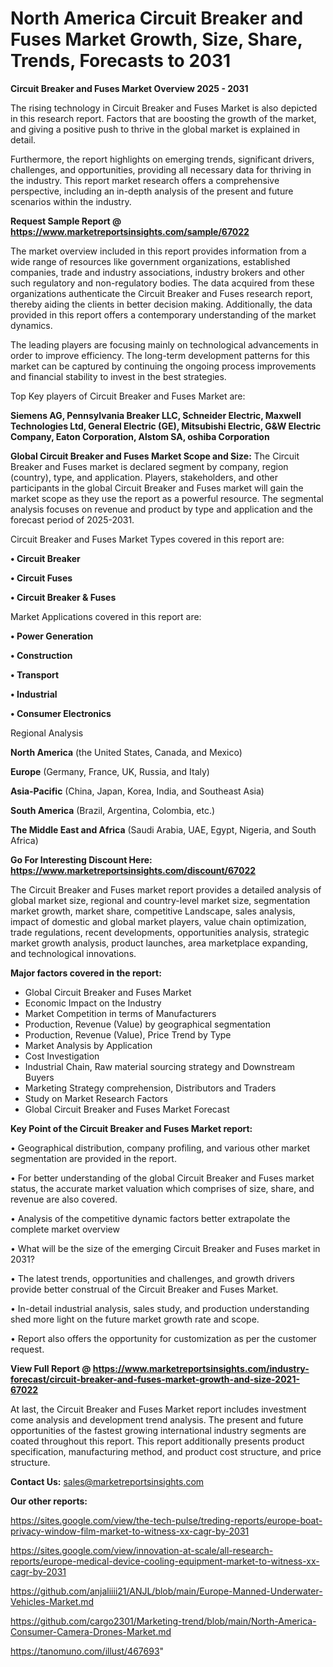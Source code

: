 # North America Circuit Breaker and Fuses Market Growth, Size, Share, Trends, Forecasts to 2031

<Strong> Circuit Breaker and Fuses Market Overview 2025 - 2031</strong>

The rising technology in Circuit Breaker and Fuses Market is also depicted in this research report. Factors that are boosting the growth of the market, and giving a positive push to thrive in the global market is explained in detail.

Furthermore, the report highlights on emerging trends, significant drivers, challenges, and opportunities, providing all necessary data for thriving in the industry. This report market research offers a comprehensive perspective, including an in-depth analysis of the present and future scenarios within the industry.

<strong>Request Sample Report @ <a href=https://www.marketreportsinsights.com/sample/67022>https://www.marketreportsinsights.com/sample/67022</a></strong>

The market overview included in this report provides information from a wide range of resources like government organizations, established companies, trade and industry associations, industry brokers and other such regulatory and non-regulatory bodies. The data acquired from these organizations authenticate the Circuit Breaker and Fuses research report, thereby aiding the clients in better decision making. Additionally, the data provided in this report offers a contemporary understanding of the market dynamics.

The leading players are focusing mainly on technological advancements in order to improve efficiency. The long-term development patterns for this market can be captured by continuing the ongoing process improvements and financial stability to invest in the best strategies.

Top Key players of Circuit Breaker and Fuses Market are:

<strong>Siemens AG, Pennsylvania Breaker LLC, Schneider Electric, Maxwell Technologies Ltd, General Electric (GE), Mitsubishi Electric, G&W Electric Company, Eaton Corporation, Alstom SA, oshiba Corporation</strong>

<strong><b>Global Circuit Breaker and Fuses Market Scope and Size:</b></strong>
The Circuit Breaker and Fuses market is declared segment by company, region (country), type, and application. Players, stakeholders, and other participants in the global Circuit Breaker and Fuses market will gain the market scope as they use the report as a powerful resource. The segmental analysis focuses on revenue and product by type and application and the forecast period of 2025-2031.

Circuit Breaker and Fuses Market Types covered in this report are:

<strong>• Circuit Breaker

• Circuit Fuses

• Circuit Breaker & Fuses</strong>

Market Applications covered in this report are:

<strong>• Power Generation

• Construction

• Transport

• Industrial

• Consumer Electronics</strong> 

Regional Analysis

<strong>North America</strong> (the United States, Canada, and Mexico)

<strong>Europe</strong> (Germany, France, UK, Russia, and Italy)

<strong>Asia-Pacific</strong> (China, Japan, Korea, India, and Southeast Asia)

<strong>South America</strong> (Brazil, Argentina, Colombia, etc.)

<strong>The Middle East and Africa</strong> (Saudi Arabia, UAE, Egypt, Nigeria, and South Africa)

<strong>Go For Interesting Discount Here: <a href=https://www.marketreportsinsights.com/discount/67022>https://www.marketreportsinsights.com/discount/67022</a></strong>

The Circuit Breaker and Fuses market report provides a detailed analysis of global market size, regional and country-level market size, segmentation market growth, market share, competitive Landscape, sales analysis, impact of domestic and global market players, value chain optimization, trade regulations, recent developments, opportunities analysis, strategic market growth analysis, product launches, area marketplace expanding, and technological innovations.

<strong><b>Major factors covered in the report:</b></strong>
<ul>
  <li>Global Circuit Breaker and Fuses Market </li>
  <li>Economic Impact on the Industry</li>
  <li>Market Competition in terms of Manufacturers</li>
  <li>Production, Revenue (Value) by geographical segmentation</li>
  <li>Production, Revenue (Value), Price Trend by Type</li>
  <li>Market Analysis by Application</li>
  <li>Cost Investigation</li>
  <li>Industrial Chain, Raw material sourcing strategy and Downstream Buyers</li>
  <li>Marketing Strategy comprehension, Distributors and Traders</li>
  <li>Study on Market Research Factors</li>
  <li>Global Circuit Breaker and Fuses Market Forecast</li>
</ul>

<strong><b>Key Point of the Circuit Breaker and Fuses Market report:</b></strong>

• Geographical distribution, company profiling, and various other market segmentation are provided in the report.

• For better understanding of the global Circuit Breaker and Fuses market status, the accurate market valuation which comprises of size, share, and revenue are also covered.

• Analysis of the competitive dynamic factors better extrapolate the complete market overview

• What will be the size of the emerging Circuit Breaker and Fuses market in 2031?

• The latest trends, opportunities and challenges, and growth drivers provide better construal of the Circuit Breaker and Fuses Market.

• In-detail industrial analysis, sales study, and production understanding shed more light on the future market growth rate and scope.

• Report also offers the opportunity for customization as per the customer request.

<strong><b>View Full Report @ <a href=https://www.marketreportsinsights.com/industry-forecast/circuit-breaker-and-fuses-market-growth-and-size-2021-67022>https://www.marketreportsinsights.com/industry-forecast/circuit-breaker-and-fuses-market-growth-and-size-2021-67022</a></b></strong>


At last, the Circuit Breaker and Fuses Market report includes investment come analysis and development trend analysis. The present and future opportunities of the fastest growing international industry segments are coated throughout this report. This report additionally presents product specification, manufacturing method, and product cost structure, and price structure.

<strong>Contact Us:</strong>
sales@marketreportsinsights.com

<strong>Our other reports:</strong>

<a href=https://sites.google.com/view/the-tech-pulse/treding-reports/europe-boat-privacy-window-film-market-to-witness-xx-cagr-by-2031>https://sites.google.com/view/the-tech-pulse/treding-reports/europe-boat-privacy-window-film-market-to-witness-xx-cagr-by-2031</a>

<a href=https://sites.google.com/view/innovation-at-scale/all-research-reports/europe-medical-device-cooling-equipment-market-to-witness-xx-cagr-by-2031>https://sites.google.com/view/innovation-at-scale/all-research-reports/europe-medical-device-cooling-equipment-market-to-witness-xx-cagr-by-2031</a>

<a href=https://github.com/anjaliiii21/ANJL/blob/main/Europe-Manned-Underwater-Vehicles-Market.md>https://github.com/anjaliiii21/ANJL/blob/main/Europe-Manned-Underwater-Vehicles-Market.md</a>

<a href=https://github.com/cargo2301/Marketing-trend/blob/main/North-America-Consumer-Camera-Drones-Market.md>https://github.com/cargo2301/Marketing-trend/blob/main/North-America-Consumer-Camera-Drones-Market.md</a>

<a href=https://tanomuno.com/illust/467693>https://tanomuno.com/illust/467693</a>"
